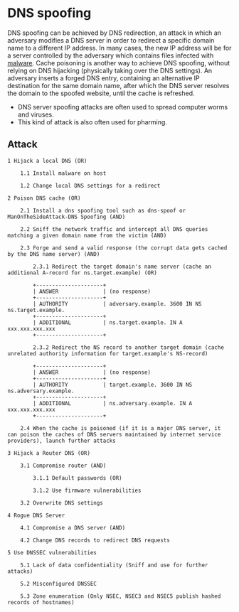 # DNS spoofing

DNS spoofing can be achieved by DNS redirection, an attack in which an adversary modifies a DNS server in order to redirect a specific domain name to a different IP address. In many cases, the new IP address will be for a server controlled by the adversary which contains files infected with [malware](Malware). Cache poisoning is another way to achieve DNS spoofing, without relying on DNS hijacking (physically taking over the DNS settings). An adversary inserts a forged DNS entry, containing an alternative IP destination for the same domain name, after which the DNS server resolves the domain to the spoofed website, until the cache is refreshed.

* DNS server spoofing attacks are often used to spread computer worms and viruses.
* This kind of attack is also often used for pharming.

## Attack

    1 Hijack a local DNS (OR)

        1.1 Install malware on host

        1.2 Change local DNS settings for a redirect

    2 Poison DNS cache (OR)

        2.1 Install a dns spoofing tool such as dns-spoof or ManOnTheSideAttack-DNS Spoofing (AND)

        2.2 Sniff the network traffic and intercept all DNS queries matching a given domain name from the victim (AND)

        2.3 Forge and send a valid response (the corrupt data gets cached by the DNS name server) (AND)

            2.3.1 Redirect the target domain's name server (cache an additional A-record for ns.target.example) (OR)

            +---------------------+
            | ANSWER              | (no response)
            +---------------------+
            | AUTHORITY           | adversary.example. 3600 IN NS ns.target.example.
            +---------------------+
            | ADDITIONAL          | ns.target.example. IN A xxx.xxx.xxx.xxx
            +---------------------+

            2.3.2 Redirect the NS record to another target domain (cache unrelated authority information for target.example's NS-record)

            +---------------------+
            | ANSWER              | (no response)
            +---------------------+
            | AUTHORITY           | target.example. 3600 IN NS ns.adversary.example.
            +---------------------+
            | ADDITIONAL          | ns.adversary.example. IN A xxx.xxx.xxx.xxx
            +---------------------+

        2.4 When the cache is poisoned (if it is a major DNS server, it can poison the caches of DNS servers maintained by internet service providers), launch further attacks

    3 Hijack a Router DNS (OR)

        3.1 Compromise router (AND) 

            3.1.1 Default passwords (OR)

            3.1.2 Use firmware vulnerabilities

        3.2 Overwrite DNS settings

    4 Rogue DNS Server

        4.1 Compromise a DNS server (AND) 

        4.2 Change DNS records to redirect DNS requests

    5 Use DNSSEC vulnerabilities

        5.1 Lack of data confidentiality (Sniff and use for further attacks)

        5.2 Misconfigured DNSSEC

        5.3 Zone enumeration (Only NSEC, NSEC3 and NSEC5 publish hashed records of hostnames)
